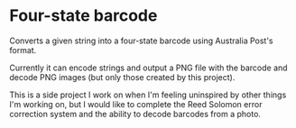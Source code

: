 # Four-state barcode

Converts a given string into a four-state barcode using Australia Post's format.

Currently it can encode strings and output a PNG file with the barcode and decode PNG images (but only those created by this project).

This is a side project I work on when I'm feeling uninspired by other things I'm working on, but I would like to complete the Reed Solomon error correction system and the ability to decode barcodes from a photo.